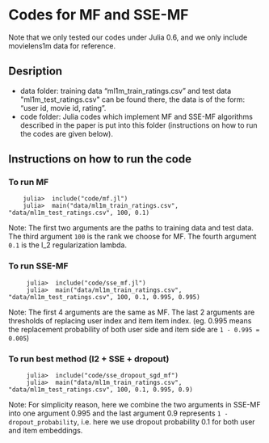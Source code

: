 # Codes for MF and SSE-MF


Note that we only tested our codes under Julia 0.6, and we only include movielens1m data for reference.


## Desription
- data folder: training data “ml1m_train_ratings.csv” and test data "ml1m_test_ratings.csv" can be found there, the data is of the form: “user id, movie id, rating”.
- code folder: Julia codes which implement MF and SSE-MF algorithms described in the paper is put into this folder (instructions on how to run the codes are given below).

## Instructions on how to run the code

### To run MF

```
    julia>  include("code/mf.jl")
    julia>  main("data/ml1m_train_ratings.csv", "data/ml1m_test_ratings.csv", 100, 0.1)
```

Note: The first two arguments are the paths to training data and test data. The third argument ```100``` is the rank we choose for MF. The fourth argument ```0.1``` is the l_2 regularization lambda. 
 
### To run SSE-MF

```
     julia>  include("code/sse_mf.jl")
     julia>  main("data/ml1m_train_ratings.csv", "data/ml1m_test_ratings.csv", 100, 0.1, 0.995, 0.995)
```

Note: The first 4 arguments are the same as MF. The last 2 arguments are thresholds of replacing user index and item item index. (eg. 0.995 means the replacement probability of both user side and item side are `1 - 0.995 = 0.005`)

### To run best method (l2 + SSE + dropout)

```
     julia>  include("code/sse_dropout_sgd_mf")
     julia>  main("data/ml1m_train_ratings.csv", "data/ml1m_test_ratings.csv", 100, 0.1, 0.995, 0.9)
```

Note: For simplicity reason, here we combine the two arguments in SSE-MF into one argument 0.995 and the last argument 0.9 represents `1 - dropout_probability`, i.e. here we use dropout probability 0.1 for both user and item embeddings.
